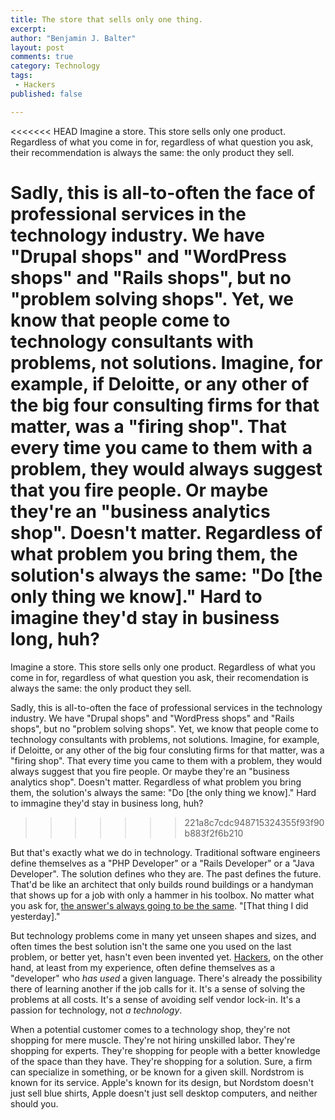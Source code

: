 ```yaml
---
title: The store that sells only one thing.
excerpt: 
author: "Benjamin J. Balter"
layout: post
comments: true
category: Technology
tags: 
 - Hackers
published: false

---
```


<<<<<<< HEAD
Imagine a store. This store sells only one product. Regardless of what you come in for, regardless of what question you ask, their recommendation is always the same: the only product they sell.

Sadly, this is all-to-often the face of professional services in the technology industry. We have "Drupal shops" and "WordPress shops" and "Rails shops", but no "problem solving shops". Yet, we know that people come to technology consultants with problems, not solutions. Imagine, for example, if Deloitte, or any other of the big four consulting firms for that matter, was a "firing shop". That every time you came to them with a problem, they would always suggest that you fire people. Or maybe they're an "business analytics shop". Doesn't matter. Regardless of what problem you bring them, the solution's always the same: "Do [the only thing we know]." Hard to imagine they'd stay in business long, huh?
=======
Imagine a store. This store sells only one product. Regardless of what you come in for, regardless of what question you ask, their recomendation is always the same: the only product they sell.

Sadly, this is all-to-often the face of professional services in the technology industry. We have "Drupal shops" and "WordPress shops" and "Rails shops", but no "problem solving shops". Yet, we know that people come to technology consultants with problems, not solutions. Imagine, for example, if Deloitte, or any other of the big four consluting firms for that matter, was a "firing shop". That every time you came to them with a problem, they would always suggest that you fire people. Or maybe they're an "business analytics shop". Doesn't matter. Regardless of what problem you bring them, the solution's always the same: "Do [the only thing we know]." Hard to immagine they'd stay in business long, huh?
>>>>>>> 221a8c7cdc948715324355f93f90b883f2f6b210

But that's exactly what we do in technology. Traditional software engineers define themselves as a "PHP Developer" or a "Rails Developer" or a "Java Developer". The solution defines who they are. The past defines the future. That'd be like an architect that only builds round buildings or a handyman that shows up for a job with only a hammer in his toolbox. No matter what you ask for, [the answer's always going to be the same](http://xkcd.com/801/). "[That thing I did yesterday]."

But technology problems come in many yet unseen shapes and sizes, and often times the best solution isn't the same one you used on the last problem, or better yet, hasn't even been invented yet. [Hackers](http://ben.balter.com/2013/02/16/what-is-a-hacker/), on the other hand, at least from my experience, often define themselves as a "developer" who *has used* a given language. There's already the possibility there of learning another if the job calls for it. It's a sense of solving the problems at all costs. It's a sense of avoiding self vendor lock-in. It's a passion for technology, not *a technology*.

When a potential customer comes to a technology shop, they're not shopping for mere muscle. They're not hiring unskilled labor. They're shopping for experts. They're shopping for people with a better knowledge of the space than they have. They're shopping for a solution. Sure, a firm can specialize in something, or be known for a given skill. Nordstrom is known for its service. Apple's known for its design, but Nordstom doesn't just sell blue shirts, Apple doesn't just sell desktop computers, and neither should you. 
